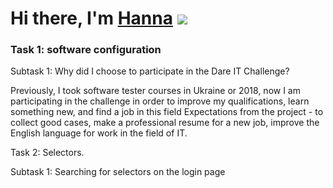 # Hi there, I'm [Hanna](https://www.linkedin.com/in/hanna-haidai-94723a1b2/) ![](https://github.com/blackcater/blackcater/raw/main/images/Hi.gif) 
### Task 1: software configuration 
Subtask 1: Why did I choose to participate in the Dare IT Challenge?

Previously, I took software tester courses in Ukraine or 2018, now I am participating in the challenge in order to improve my qualifications, learn something new, and find a job in this field Expectations from the project - to collect good cases, make a professional resume for a new job, improve the English language for work in the field of IT.


Task 2: Selectors.

Subtask 1: Searching for selectors on the login page
